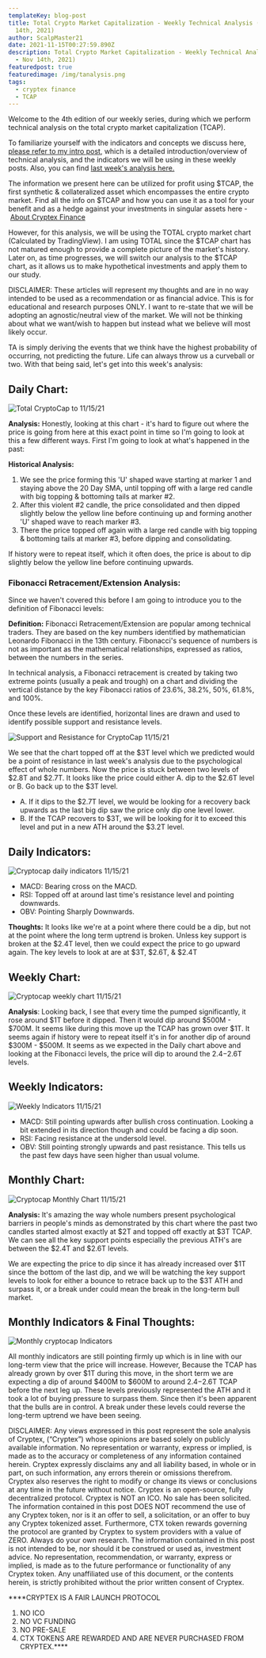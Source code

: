 ```yaml
---
templateKey: blog-post
title: Total Crypto Market Capitalization - Weekly Technical Analysis (#4 - Nov
  14th, 2021)
author: ScalpMaster21
date: 2021-11-15T00:27:59.890Z
description: Total Crypto Market Capitalization - Weekly Technical Analysis (#4
  - Nov 14th, 2021)
featuredpost: true
featuredimage: /img/tanalysis.png
tags:
  - cryptex finance
  - TCAP
---
```

Welcome to the 4th edition of our weekly series, during which we perform technical analysis on the total crypto market capitalization (TCAP).

To familiarize yourself with the indicators and concepts we discuss here, [please refer to my intro post](https://cryptex.finance/blog/2021-10-09-tcap-technical-analysis-intro-post/), which is a detailed introduction/overview of technical analysis, and the indicators we will be using in these weekly posts. Also, you can find [last week's analysis here.](https://cryptex.finance/blog/2021-11-07-total-crypto-market-capitalization-weekly-technical-analysis-3-nov-7-2021/)

The information we present here can be utilized for profit using $TCAP, the first synthetic & collateralized asset which encompasses the entire crypto market. Find all the info on $TCAP and how you can use it as a tool for your benefit and as a hedge against your investments in singular assets here - [About Cryptex Finance](https://cryptex.finance/#about)

However, for this analysis, we will be using the TOTAL crypto market chart (Calculated by TradingView). I am using TOTAL since the $TCAP chart has not matured enough to provide a complete picture of the market's history. Later on, as time progresses, we will switch our analysis to the $TCAP chart, as it allows us to make hypothetical investments and apply them to our study.

DISCLAIMER: These articles will represent my thoughts and are in no way intended to be used as a recommendation or as financial advice. This is for educational and research purposes ONLY. I want to re-state that we will be adopting an agnostic/neutral view of the market. We will not be thinking about what we want/wish to happen but instead what we believe will most likely occur.

TA is simply deriving the events that we think have the highest probability of occurring, not predicting the future. Life can always throw us a curveball or two. With that being said, let's get into this week's analysis:

## Daily Chart:

![](/img/cryptocap.jpeg "Total CryptoCap to 11/15/21")

**Analysis:** Honestly, looking at this chart - it's hard to figure out where the price is going from here at this exact point in time so I'm going to look at this a few different ways. First I'm going to look at what's happened in the past:

**Historical Analysis:**

1. We see the price forming this 'U' shaped wave starting at marker 1 and staying above the 20 Day SMA, until topping off with a large red candle with big topping & bottoming tails at marker #2.
2. After this violent #2 candle, the price consolidated and then dipped slightly below the yellow line before continuing up and forming another 'U' shaped wave to reach marker #3.
3. There the price topped off again with a large red candle with big topping & bottoming tails at marker #3, before dipping and consolidating.

If history were to repeat itself, which it often does, the price is about to dip slightly below the yellow line before continuing upwards.

### **Fibonacci Retracement/Extension Analysis:**

Since we haven't covered this before I am going to introduce you to the definition of Fibonacci levels:

**Definition:** Fibonacci Retracement/Extension are popular among technical traders. They are based on the key numbers identified by mathematician Leonardo Fibonacci in the 13th century. Fibonacci's sequence of numbers is not as important as the mathematical relationships, expressed as ratios, between the numbers in the series.

In technical analysis, a Fibonacci retracement is created by taking two extreme points (usually a peak and trough) on a chart and dividing the vertical distance by the key Fibonacci ratios of 23.6%, 38.2%, 50%, 61.8%, and 100%.

Once these levels are identified, horizontal lines are drawn and used to identify possible support and resistance levels.

![](/img/support-resistance.jpeg "Support and Resistance for CryptoCap 11/15/21")

We see that the chart topped off at the $3T level which we predicted would be a point of resistance in last week's analysis due to the psychological effect of whole numbers. Now the price is stuck between two levels of $2.8T and $2.7T. It looks like the price could either A. dip to the $2.6T level or B. Go back up to the $3T level.

* A. If it dips to the $2.7T level, we would be looking for a recovery back upwards as the last big dip saw the price only dip one level lower.
* B. If the TCAP recovers to $3T, we will be looking for it to exceed this level and put in a new ATH around the $3.2T level.

## Daily Indicators:

![](/img/cryptocap-indicators.jpeg "Cryptocap daily indicators 11/15/21")

* MACD: Bearing cross on the MACD.
* RSI: Topped off at around last time's resistance level and pointing downwards.
* OBV: Pointing Sharply Downwards.

**Thoughts:** It looks like we're at a point where there could be a dip, but not at the point where the long term uptrend is broken. Unless key support is broken at the $2.4T level, then we could expect the price to go upward again. The key levels to look at are at $3T, $2.6T, & $2.4T

## Weekly Chart:

![](/img/weekly-chart.jpeg "Cryptocap weekly chart 11/15/21")

**Analysis**: Looking back, I see that every time the pumped significantly, it rose around $1T before it dipped. Then it would dip around $500M - $700M. It seems like during this move up the TCAP has grown over $1T. It seems again if history were to repeat itself it's in for another dip of around $300M - $500M. It seems as we expected in the Daily chart above and looking at the Fibonacci levels, the price will dip to around the $2.4-$2.6T levels.

## Weekly Indicators:

![](/img/weekylly-indicators.jpeg "Weekly Indicators 11/15/21")

* MACD: Still pointing upwards after bullish cross continuation. Looking a bit extended in its direction though and could be facing a dip soon.
* RSI: Facing resistance at the undersold level.
* OBV: Still pointing strongly upwards and past resistance. This tells us the past few days have seen higher than usual volume.

## Monthly Chart:

![](/img/monthly-chart.jpeg "Cryptocap Monthly Chart 11/15/21")

**Analysis:** It's amazing the way whole numbers present psychological barriers in people's minds as demonstrated by this chart where the past two candles started almost exactly at $2T and topped off exactly at $3T TCAP. We can see all the key support points especially the previous ATH's are between the $2.4T and $2.6T levels.

We are expecting the price to dip since it has already increased over $1T since the bottom of the last dip, and we will be watching the key support levels to look for either a bounce to retrace back up to the $3T ATH and surpass it, or a break under could mean the break in the long-term bull market.

## Monthly Indicators & Final Thoughts:

![](/img/monthly-indicators.jpeg "Monthly cryptocap Indicators")

All monthly indicators are still pointing firmly up which is in line with our long-term view that the price will increase. However, Because the TCAP has already grown by over $1T during this move, in the short term we are expecting a dip of around $400M to $600M to around $2.4-$2.6T TCAP before the next leg up. These levels previously represented the ATH and it took a lot of buying pressure to surpass them. Since then it's been apparent that the bulls are in control. A break under these levels could reverse the long-term uptrend we have been seeing.

DISCLAIMER: Any views expressed in this post represent the sole analysis of Cryptex, (“Cryptex”) whose opinions are based solely on publicly available information. No representation or warranty, express or implied, is made as to the accuracy or completeness of any information contained herein. Cryptex expressly disclaims any and all liability based, in whole or in part, on such information, any errors therein or omissions therefrom. Cryptex also reserves the right to modify or change its views or conclusions at any time in the future without notice. Cryptex is an open-source, fully decentralized protocol. Cryptex is NOT an ICO. No sale has been solicited. The information contained in this post DOES NOT recommend the use of any Cryptex token, nor is it an offer to sell, a solicitation, or an offer to buy any Cryptex tokenized asset. Furthermore, CTX token rewards governing the protocol are granted by Cryptex to system providers with a value of ZERO. Always do your own research. The information contained in this post is not intended to be, nor should it be construed or used as, investment advice. No representation, recommendation, or warranty, express or implied, is made as to the future performance or functionality of any Cryptex token. Any unaffiliated use of this document, or the contents herein, is strictly prohibited without the prior written consent of Cryptex.

\*\*\*\*CRYPTEX IS A FAIR LAUNCH PROTOCOL

1. NO ICO
2. NO VC FUNDING
3. NO PRE-SALE
4. CTX TOKENS ARE REWARDED AND ARE NEVER PURCHASED FROM CRYPTEX.\*\*\*\*